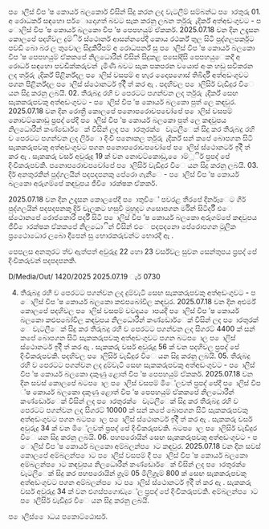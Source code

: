 ප ොලිස් විප ්ෂ කොර්ය බලකොර් විසින් සිදු කරන ලද වැටලීම් සම්බන්ධ ප ොරතුරු 01. අ රොධර්ක් සඳහො පර්ොදොගත් බවට සැක කරනු ලබන ර්තුරු ැදිර්ක් අත්අඩංගුවට - ප ොලිස් විප ්ෂ කොර්ය බලකො විප ්ෂ පෙපහයුම් ඒකකර්. 2025.07.18 වන දින උදෑසන කොලපේ පදහිවල දුම්ිර් ස්ථොනර් ආසන්නපේදී කොය රථර්ක් තුල සිටි පුද්ගලපර්කුට පවඩි බො බර ල තුවොල සිදුකිරීපම් අ රොධපර්න් සු ප ොලිස් විප ්ෂ කොර්ය බලකො විප ්ෂ පෙපහයුම් ඒකකපේ නිලධොරීන් විසින් සිදුකළ පසෝදිසි පෙපහයුෙකදී අ රොධර් සඳහො පවඩික්කරුවන් ැමිණි බවට සැක පකපරන වයොජ අංක හඩු සවිකරන ලද ර්තුරු ැදිර්ක් පිළිර්න්දල ප ොලිස් වසපම් අ හැර දෙොපගොස් තිබිර්දී අත්අඩංගුවට පගන පිළිර්න්දල ප ොලිස් ස්ථොනර්ට ඉදිි ත් කර ඇ . පදහිවල ප ොලිසිර් වැඩිදුර විෙ යන සිදු කරනු ලබයි. 02. තීරුබදු රහි ව පෙරටට පගන්වන ලද ර්තුරු ැදිර්ක් සෙඟ සැකකරුපවකු අත්අඩංගුවට - ප ොලිස් විප ්ෂ කොර්ය බලකො පුත් ලෙ කඳවුර. 2025.07.18 වන දින රොත්‍රී කොලපේ පනොපරොචපචෝපේ ප ොලිස් වසපම් නොවට්කොඩු ප්‍රපද් පේදී ප ොලිස් විප ්ෂ කොර්ය බලකො පුත් ලෙ කඳවුපය නිලධොරීන් කණ්ඩොර්ෙක් විසින් ලද ප ොරතුරක් ෙ වැටලීෙක් සිදු කර තීරුබදු රහි ව පෙරටට පගන්වන ලද ලිර්ො දිංචි පනොකල ර්තුරු ැදිර්ක් සන් කපේ බොපගන සිටි සැකකරුපවකු අත්අඩංගුවට පගන පනොපරොචපචෝපේ ප ොලිස් ස්ථොනර්ට ඉදිි ත් කර ඇ . සැකකරු වර්ස අවුරුදු 19 ක් වන නොවට්කොඩු, ෙොම්ූිර් ප්‍රපද් පේ දිංචිකරුපවකි. පනොපරොචපචෝපේ ප ොලිසිර් වැඩිදුර විෙ යන සිදු කරනු ලබයි. 03. දිර් අනතුරකින් පුද්ගලයින් පදපදපනකු පේරො ගැනීෙ - ප ොලිස් විප ්ෂ කොර්ය බලකො අරුගම්පේ කඳවුපය ජීවි ොරක්ෂක ඒකකර්.

2025.07.18 වන දින උදෑසන කොලපේදී ප ොතුවිේ පවරළ තීරපේ දිර්නෑෙට ගිර් පුද්ගලයින් පදපදපනකු දිර් වැලකට හසුවී මුහුදට ගසොපගන ර්මින් සිටිර්දී එෙ ස්ථොනපේ රොජකොරී පර්දී සිටි ප ොලිස් විප ්ෂ කොර්ය බලකො අරුගම්පේ කඳවුපය ජීවි ොරක්ෂක ඒකකපේ නිලධොින් විසින් එෙ පදපදනො පේරොපගන මූලික ප්‍රථෙොධොර ලබො දීපෙන් සු භොරකරුවන්ට භොරදී ඇ .

පෙපලස අනතුරට ත්ව ඇත්පත් අවුරුදු 22 හො 23 වර්ස්වල සුවන සෙන්තුපය ප්‍රපද් පේ දිංචිකරුවන් පදපදපනකි.

D/Media/Out/ 1420/2025 2025.07.19 ැර් 0730

04. තීරුබදු රහි ව පෙරටට පගන්වන ලද දුම්වැටි සෙඟ සැකකරුපවකු අත්අඩංගුවට - ප ොලිස් විප ්ෂ කොර්ය බලකො කළුපබෝවිල කඳවුර. 2025.07.18 වන දින අළුර්ම් කොලපේ පදහිවල ප ොලිස් වසපම් වවදය ොපයදී ප ොලිස් විප ්ෂ කොර්ය බලකො කළුපබෝවිල කඳවුපය නිලධොරීන් කණ්ඩොර්ෙක් විසින් ලද ප ොරතුරක් ෙ වැටලීෙක් සිදු කර තීරුබදු රහි ව පෙරටට පගන්වන ලද සිගරට් 4400 ක් සන් කපේ බොපගන සිටි සැකකරුපවකු අත්අඩංගුවට පගන බටප ොල ප ොලිස් ස්ථොනර්ට ඉදිි ත් කර ඇ . සැකකරු වර්ස අවුරුදු 56 ක් වන පදහිවල ප්‍රපද් පේ දිංචිකරුපවකි. පදහිවල ප ොලිසිර් වැඩිදුර විෙ යන සිදු කරනු ලබයි. 05. තීරුබදු රහි ව පෙරටට පගන්වන ලද දුම්වැටි සෙඟ සැකකරුපවකු අත්අඩංගුවට - ප ොලිස් විප ්ෂ කොර්ය බලකො දකුණු ළොත් විප ්ෂ පෙපහයුම් ඒකකර්. 2025.07.18 වන දින සවස් කොලපේ බටප ොල ප ොලිස් වසපම් මිේලවත් ප්‍රපද් පේදී ප ොලිස් විප ්ෂ කොර්ය බලකො දකුණු ළොත් විප ්ෂ පෙපහයුම් ඒකකපේ නිලධොරීන් කණ්ඩොර්ෙක් විසින් ලද ප ොරතුරක් ෙ වැටලීෙක් සිදු කර තීරුබදු රහි ව පෙරටට පගන්වන ලද සිගරට් 10000 ක් සන් කපේ බොපගන සිටි සැකකරුපවකු අත්අඩංගුවට පගන බටප ොල ප ොලිස් ස්ථොනර්ට ඉදිි ත් කර ඇ . සැකකරු වර්ස අවුරුදු 34 ක් වන මිේලවත් ප්‍රපද් පේ දිංචිකරුපවකි. බටප ොල ප ොලිසිර් වැඩිදුර විෙ යන සිදු කරනු ලබයි. 06. පහපරොයින් සෙඟ සැකකරුපවකු අත්අඩංගුවට - ප ොලිස් විප ්ෂ කොර්ය බලකො අම්බලන්ප ොට කඳවුර. 2025.07.18 වන දින සවස් කොලපේ අම්බලන්ප ොට ප ොලිස් වසපම් දී ප ොලිස් විප ්ෂ කොර්ය බලකො අම්බලන්ප ොට කඳවුපය නිලධොරීන් කණ්ඩොර්ෙක් විසින් ලද ප ොරතුරක් ෙ වැටලීෙක් සිදු කර පහපරොයින් ග්‍රෑම් 05 මිලිග්‍රෑම් 800 ක් සෙඟ සැකකරුපවකු අත්අඩංගුවට පගන අම්බලන්ප ොට ප ොලිස් ස්ථොනර්ට ඉදිි ත් කර ඇ . සැකකරු වර්ස අවුරුදු 34 ක් වන ළුගස්පගොඩැේල ප්‍රපද් පේ දිංචිකරුපවකි. අම්බලන්ප ොට ප ොලිසිර් වැඩිදුර විෙ යන සිදු කරනු ලබයි.

ප ොලිස් ෙොධය පකොට්ඨොසර්.